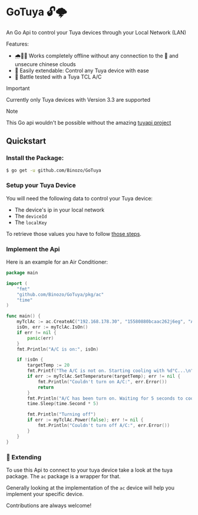 # GoTuya 🔓🌩️

An Go Api to control your Tuya devices through your Local Network (LAN)

Features:
- 🌧🙅‍♂️ Works completely offline without any connection to the 💩 and unsecure chinese clouds
- 🔌 Easily extendable: Control any Tuya device with ease
- 🔬 Battle tested with a Tuya TCL A/C

> [!IMPORTANT]
> Currently only Tuya devices with Version 3.3 are supported

> [!NOTE]
> This Go api wouldn't be possible without the amazing [tuyapi project](https://github.com/codetheweb/tuyapi)

## Quickstart
### Install the Package:
```bash
$ go get -u github.com/Binozo/GoTuya
```

### Setup your Tuya Device
You will need the following data to control your Tuya device:
- The device's ip in your local network
- The `deviceId`
- The `localKey`

To retrieve those values you have to follow [those steps](https://github.com/codetheweb/tuyapi/blob/master/docs/SETUP.md#linking-a-tuya-device-with-smart-link).

### Implement the Api
Here is an example for an Air Conditioner:

```go
package main

import (
	"fmt"
	"github.com/Binozo/GoTuya/pkg/ac"
	"time"
)

func main() {
	myTclAc := ac.CreateAC("192.168.178.30", "15580880bcaac262j6eg", "A2In><,:-{Hy:[%K7")
	isOn, err := myTclAc.IsOn()
	if err != nil {
		panic(err)
	}
	fmt.Println("A/C is on:", isOn)

	if !isOn {
		targetTemp := 20
		fmt.Printf("The A/C is not on. Starting cooling with %d°C...\n", targetTemp)
		if err := myTclAc.SetTemperature(targetTemp); err != nil {
			fmt.Println("Couldn't turn on A/C:", err.Error())
			return
		}
		fmt.Println("A/C has been turn on. Waiting for 5 seconds to cool")
		time.Sleep(time.Second * 5)

		fmt.Println("Turning off")
		if err := myTclAc.Power(false); err != nil {
			fmt.Println("Couldn't turn off A/C:", err.Error())
		}
	}
}
```

### 🔌 Extending 
To use this Api to connect to your tuya device take a look at the tuya package.
The `ac` package is a wrapper for that.

Generally looking at the implementation of the `ac` device will help you implement your specific device.

Contributions are always welcome!
